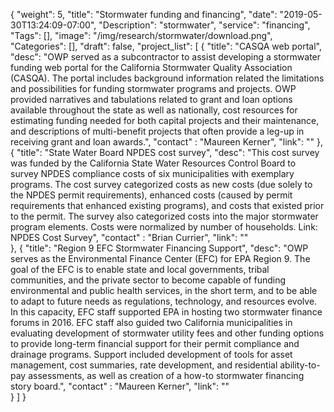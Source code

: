 {
	"weight": 5,
	"title": "Stormwater funding and financing",
	"date": "2019-05-30T13:24:09-07:00",
	"Description": "stormwater",
	"service": "financing",
	"Tags": [],
	"image": "/img/research/stormwater/download.png",
	"Categories": [],
	"draft": false,
	"project_list": [
	{
		"title": "CASQA web portal",
		"desc": "OWP served as a subcontractor to assist developing a stormwater funding web portal for the California Stormwater Quality Association (CASQA). The portal includes background information related the limitations and possibilities for funding stormwater programs and projects. OWP provided narratives and tabulations related to grant and loan options available throughout the state as well as nationally, cost resources for estimating funding needed for both capital projects and their maintenance, and descriptions of multi-benefit projects that often provide a leg-up in receiving grant and loan awards.",
		"contact" : "Maureen Kerner",
		"link": ""
	},
	{
		"title": "State Water Board NPDES cost survey",
		"desc": "This cost survey was funded by the California State Water Resources Control Board to survey NPDES compliance costs of six municipalities with exemplary programs. The cost survey categorized costs as new costs (due solely to the NPDES permit requirements), enhanced costs (caused by permit requirements that enhanced existing programs), and costs that existed prior to the permit. The survey also categorized costs into the major stormwater program elements. Costs were normalized by number of households. Link: NPDES Cost Survey",
		"contact" : "Brian Currier",
		"link": ""	
	},
	{
		"title": "Region 9 EFC Stormwater Financing Support",
		"desc": "OWP serves as the Environmental Finance Center (EFC) for EPA Region 9. The goal of the EFC is to enable state and local governments, tribal communities, and the private sector to become capable of funding environmental and public health services, in the short term, and to be able to adapt to future needs as regulations, technology, and resources evolve. In this capacity, EFC staff supported EPA in hosting two stormwater finance forums in 2016. EFC staff also guided two California municipalities in evaluating development of stormwater utility fees and other funding options to provide long-term financial support for their permit compliance and drainage programs. Support included development of tools for asset management, cost summaries, rate development, and residential ability-to-pay assessments, as well as creation of a how-to stormwater financing story board.",
		"contact" : "Maureen Kerner",
		"link": ""	
	}
	]
}